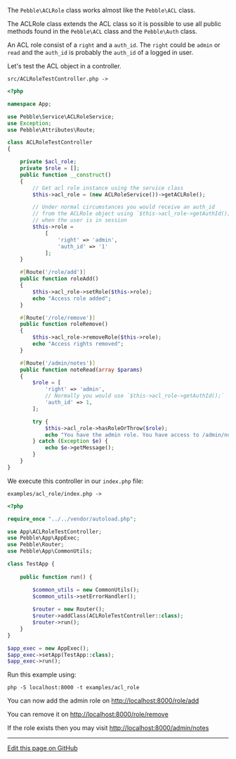 The `Pebble\ACLRole` class works almost like the `Pebble\ACL` class.  

The ACLRole class extends the ACL class so it is possible to use all public
methods found in the `Pebble\ACL` class and the `Pebble\Auth` class. 

An ACL role consist of a `right` and  a `auth_id`. 
The `right` could be `admin` or `read` and the `auth_id` is probably
the `auth_id` of a logged in user.  

Let's test the ACL object in a controller. 

```src/ACLRoleTestController.php ->```

~~~php
<?php

namespace App;

use Pebble\Service\ACLRoleService;
use Exception;
use Pebble\Attributes\Route;

class ACLRoleTestController
{

    private $acl_role;
    private $role = [];
    public function __construct()
    {
        // Get acl role instance using the service class
        $this->acl_role = (new ACLRoleService())->getACLRole();

        // Under normal circumstances you would receive an auth_id 
        // from the ACLRole object using `$this->acl_role->getAuthId();`
        // when the user is in session
        $this->role =
            [
                'right' => 'admin',
                'auth_id' => '1'
            ];
    }

    #[Route('/role/add')]
    public function roleAdd()
    {
        $this->acl_role->setRole($this->role);
        echo "Access role added";
    }

    #[Route('/role/remove')]
    public function roleRemove()
    {
        $this->acl_role->removeRole($this->role);
        echo "Access rights removed";
    }

    #[Route('/admin/notes')]
    public function noteRead(array $params)
    {
        $role = [
            'right' => 'admin',
            // Normally you would use `$this->acl_role->getAuthId();`
            'auth_id' => 1, 
        ];

        try {
            $this->acl_role->hasRoleOrThrow($role);
            echo "You have the admin role. You have access to /admin/notes";
        } catch (Exception $e) {
            echo $e->getMessage();
        }
    }
}

~~~

We execute this controller in our `index.php` file: 

```examples/acl_role/index.php ->```

~~~php
<?php

require_once "../../vendor/autoload.php";

use App\ACLRoleTestController;
use Pebble\App\AppExec;
use Pebble\Router;
use Pebble\App\CommonUtils;

class TestApp {
    
    public function run() {

        $common_utils = new CommonUtils();
        $common_utils->setErrorHandler();
        
        $router = new Router();
        $router->addClass(ACLRoleTestController::class);
        $router->run();
    }
}

$app_exec = new AppExec();
$app_exec->setApp(TestApp::class);
$app_exec->run();

~~~

Run this example using:

    php -S localhost:8000 -t examples/acl_role

You can now add the admin role on [http://localhost:8000/role/add](http://localhost:8000/role/add)

You can remove it on [http://localhost:8000/role/remove](http://localhost:8000/role/remove)

If the role exists then you may visit [http://localhost:8000/admin/notes](http://localhost:8000/admin/notes)


<hr /><a href='https://github.com/diversen/pebble-framework-docs/blob/main/src-docs/900-ACLRole.md'>Edit this page on GitHub</a>